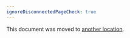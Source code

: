 ```yaml
---
ignoreDisconnectedPageCheck: true
---
```


This document was moved to [another location](../../team/product-dev/retrospectives/3_4.md).
